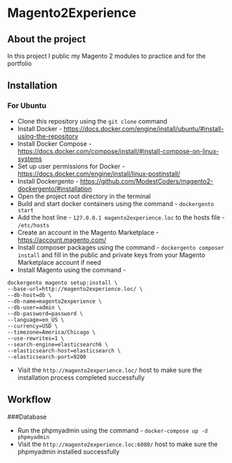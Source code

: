 # Magento2Experience

## About the project
In this project I public my Magento 2 modules to practice and for the portfolio

## Installation
### For Ubuntu
* Clone this repository using the ``git clone`` command
* Install Docker - https://docs.docker.com/engine/install/ubuntu/#install-using-the-repository
* Install Docker Compose - https://docs.docker.com/compose/install/#install-compose-on-linux-systems
* Set up user permissions for Docker - https://docs.docker.com/engine/install/linux-postinstall/
* Install Dockergento - https://github.com/ModestCoders/magento2-dockergento/#installation
* Open the project root directory in the terminal
* Build and start docker containers using the command - ``dockergento start``
* Add the host line - ``127.0.0.1 magento2experience.loc`` to the hosts file - ``/etc/hosts``
* Create an account in the Magento Marketplace - https://account.magento.com/
* Install composer packages using the command - ``dockergento composer install`` and fill in the public and private keys from your Magento Marketplace account if need
* Install Magento using the command - 
```
dockergento magento setup:install \
--base-url=http://magento2experience.loc/ \
--db-host=db \
--db-name=magento2experience \
--db-user=admin \
--db-password=password \
--language=en_US \
--currency=USD \
--timezone=America/Chicago \
--use-rewrites=1 \
--search-engine=elasticsearch6 \
--elasticsearch-host=elasticsearch \
--elasticsearch-port=9200
```
* Visit the ``http://magento2experience.loc/`` host to make sure the installation process completed successfully

## Workflow
###Database 
* Run the phpmyadmin using the command - ```docker-compose up -d phpmyadmin```
* Visit the ``http://magento2experience.loc:6080/`` host to make sure the phpmyadmin installed successfully
